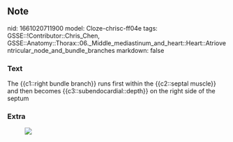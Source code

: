 ## Note
nid: 1661020711900
model: Cloze-chrisc-ff04e
tags: GSSE::!Contributor::Chris_Chen, GSSE::Anatomy::Thorax::06._Middle_mediastinum_and_heart::Heart::Atrioventricular_node_and_bundle_branches
markdown: false

### Text
<div class="toggle">
  The {{c1::right bundle branch}} runs first within the
  {{c2::septal muscle}} and then becomes
  {{c3::subendocardial::depth}} on the right side of the septum
</div>

### Extra
<figure class="image" id="2e924bde-bdfc-496c-8df8-62eabb4202d2">
  <a href= 
  "Atrioventricular%20node,%20bundle%20and%20branches%209376311e3d75490c94b030a8bd29bec1/Untitled%202.png">
  <img src="50c86a173603457473e872d2da0946efdc71a38a.png"></a>
</figure>
